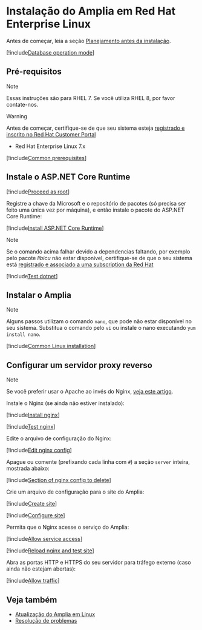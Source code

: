 ﻿# Instalação do Amplia em Red Hat Enterprise Linux

Antes de começar, leia a seção [Planejamento antes da instalação](../index.md#planning).

[!include[Database operation mode](../includes/database-mode.md)]

## Pré-requisitos

> [!NOTE]
> Essas instruções são para RHEL 7. Se você utiliza RHEL 8, por favor contate-nos.

> [!WARNING]
> Antes de começar, certifique-se de que seu sistema esteja [registrado e inscrito no Red Hat Customer Portal](https://access.redhat.com/solutions/253273)

* Red Hat Enterprise Linux 7.x

[!include[Common prerequisites](../includes/common-requisites.md)]

## Instale o ASP.NET Core Runtime

[!include[Proceed as root](../../../includes/linux/su.md)]

Registre a chave da Microsoft e o repositório de pacotes (só precisa ser feito uma única vez por máquina),
e então instale o pacote do ASP.NET Core Runtime:

[!include[Install ASP.NET Core Runtime](../../../../../includes/amplia/rhel/install-aspnetcore.md)]

> [!NOTE]
> Se o comando acima falhar devido a dependencias faltando, por exemplo pelo pacote *libicu* não estar disponível, certifique-se de que o seu sistema está [registrado e associado a uma subscription da Red Hat](https://access.redhat.com/solutions/253273)

[!include[Test dotnet](includes/test-dotnet.md)]

## Instalar o Amplia

> [!NOTE]
> Alguns passos utilizam o comando `nano`, que pode não estar disponível no seu sistema. Substitua o comando pelo
> `vi` ou instale o nano executando `yum install nano`.

[!include[Common Linux installation](includes/common-linux-install.md)]

## Configurar um servidor proxy reverso

> [!NOTE]
> Se você preferir usar o Apache ao invés do Nginx, [veja este artigo](https://docs.microsoft.com/pt-br/aspnet/core/host-and-deploy/linux-apache?view=aspnetcore-2.2#configure-apache).

Instale o Nginx (se ainda não estiver instalado):

[!include[Install nginx](../../../../../includes/amplia/rhel/install-nginx.md)]

[!include[Test nginx](includes/test-nginx.md)]

Edite o arquivo de configuração do Nginx:

[!include[Edit nginx config](../../../../../includes/amplia/rhel/edit-nginx-config.md)]

Apague ou comente (prefixando cada linha com `#`) a seção `server` inteira, mostrada abaixo:

[!include[Section of nginx config to delete](../../../../../includes/amplia/rhel/nginx-config-to-delete.md)]

Crie um arquivo de configuração para o site do Amplia:

[!include[Create site](../../../../../includes/amplia/rhel/create-site.md)]

[!include[Configure site](includes/configure-site.md)]

Permita que o Nginx acesse o serviço do Amplia:

[!include[Allow service access](../../../../../includes/amplia/centos/allow-service-access.md)]

[!include[Reload nginx and test site](includes/reload-and-test.md)]

Abra as portas HTTP e HTTPS do seu servidor para tráfego externo (caso ainda não estejam abertas):

[!include[Allow traffic](../../../../../includes/amplia/centos/allow-http.md)]

## Veja também

* [Atualização do Amplia em Linux](update.md)
* [Resolução de problemas](troubleshoot/index.md)
